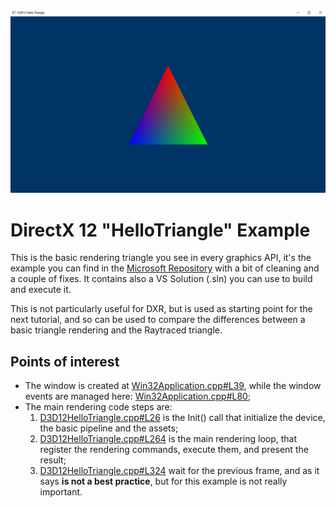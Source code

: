 ![Screenshot of Dx12 basic triangle](ReadmeMedia/screenshot.png)

# DirectX 12 "HelloTriangle" Example

This is the basic rendering triangle you see in every graphics API, it's the example you can find in the [Microsoft Repository](https://github.com/microsoft/DirectX-Graphics-Samples/tree/master/Samples/Desktop/D3D12HelloWorld/src/HelloTriangle) with a bit of cleaning and a couple of fixes. It contains also a VS Solution (.sln) you can use to build and execute it.

This is not particularly useful for DXR, but is used as starting point for the next tutorial, and so can be used to compare the differences between a basic triangle rendering and the Raytraced triangle.

## Points of interest
* The window is created at [Win32Application.cpp#L39](https://github.com/ScrappyCocco/DirectX-DXR-Tutorials/blob/master/00-BasicDxTriangle/Project/Win32Application.cpp#L39), while the window events are managed here: [Win32Application.cpp#L80](https://github.com/ScrappyCocco/DirectX-DXR-Tutorials/blob/master/00-BasicDxTriangle/Project/Win32Application.cpp#L80);
* The main rendering code steps are:
  1. [D3D12HelloTriangle.cpp#L26](https://github.com/ScrappyCocco/DirectX-DXR-Tutorials/blob/master/00-BasicDxTriangle/Project/D3D12HelloTriangle.cpp#L26) is the Init() call that initialize the device, the basic pipeline and the assets;
  2. [D3D12HelloTriangle.cpp#L264](https://github.com/ScrappyCocco/DirectX-DXR-Tutorials/blob/master/00-BasicDxTriangle/Project/D3D12HelloTriangle.cpp#L264) is the main rendering loop, that register the rendering commands, execute them, and present the result;
  3. [D3D12HelloTriangle.cpp#L324](https://github.com/ScrappyCocco/DirectX-DXR-Tutorials/blob/master/00-BasicDxTriangle/Project/D3D12HelloTriangle.cpp#L324) wait for the previous frame, and as it says **is not a best practice**, but for this example is not really important.

